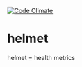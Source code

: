 [![Code Climate](https://codeclimate.com/github/HealthAPI/helmet/badges/gpa.svg)](https://codeclimate.com/github/HealthAPI/helmet)

# helmet
helmet = health metrics
